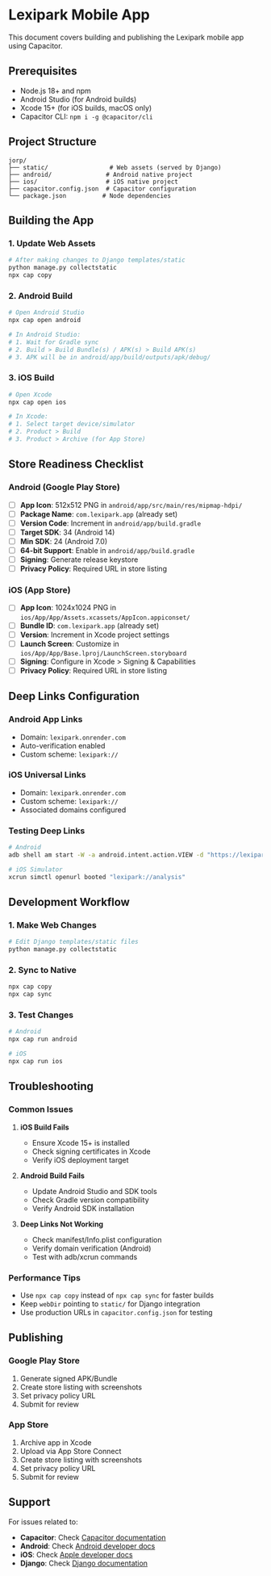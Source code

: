 # Lexipark Mobile App

This document covers building and publishing the Lexipark mobile app using Capacitor.

## Prerequisites

- Node.js 18+ and npm
- Android Studio (for Android builds)
- Xcode 15+ (for iOS builds, macOS only)
- Capacitor CLI: `npm i -g @capacitor/cli`

## Project Structure

```
jorp/
├── static/                 # Web assets (served by Django)
├── android/               # Android native project
├── ios/                   # iOS native project
├── capacitor.config.json  # Capacitor configuration
└── package.json          # Node dependencies
```

## Building the App

### 1. Update Web Assets

```bash
# After making changes to Django templates/static
python manage.py collectstatic
npx cap copy
```

### 2. Android Build

```bash
# Open Android Studio
npx cap open android

# In Android Studio:
# 1. Wait for Gradle sync
# 2. Build > Build Bundle(s) / APK(s) > Build APK(s)
# 3. APK will be in android/app/build/outputs/apk/debug/
```

### 3. iOS Build

```bash
# Open Xcode
npx cap open ios

# In Xcode:
# 1. Select target device/simulator
# 2. Product > Build
# 3. Product > Archive (for App Store)
```

## Store Readiness Checklist

### Android (Google Play Store)

- [ ] **App Icon**: 512x512 PNG in `android/app/src/main/res/mipmap-hdpi/`
- [ ] **Package Name**: `com.lexipark.app` (already set)
- [ ] **Version Code**: Increment in `android/app/build.gradle`
- [ ] **Target SDK**: 34 (Android 14)
- [ ] **Min SDK**: 24 (Android 7.0)
- [ ] **64-bit Support**: Enable in `android/app/build.gradle`
- [ ] **Signing**: Generate release keystore
- [ ] **Privacy Policy**: Required URL in store listing

### iOS (App Store)

- [ ] **App Icon**: 1024x1024 PNG in `ios/App/App/Assets.xcassets/AppIcon.appiconset/`
- [ ] **Bundle ID**: `com.lexipark.app` (already set)
- [ ] **Version**: Increment in Xcode project settings
- [ ] **Launch Screen**: Customize in `ios/App/App/Base.lproj/LaunchScreen.storyboard`
- [ ] **Signing**: Configure in Xcode > Signing & Capabilities
- [ ] **Privacy Policy**: Required URL in store listing

## Deep Links Configuration

### Android App Links
- Domain: `lexipark.onrender.com`
- Auto-verification enabled
- Custom scheme: `lexipark://`

### iOS Universal Links
- Domain: `lexipark.onrender.com`
- Custom scheme: `lexipark://`
- Associated domains configured

### Testing Deep Links

```bash
# Android
adb shell am start -W -a android.intent.action.VIEW -d "https://lexipark.onrender.com/analysis/" com.lexipark.app

# iOS Simulator
xcrun simctl openurl booted "lexipark://analysis"
```

## Development Workflow

### 1. Make Web Changes
```bash
# Edit Django templates/static files
python manage.py collectstatic
```

### 2. Sync to Native
```bash
npx cap copy
npx cap sync
```

### 3. Test Changes
```bash
# Android
npx cap run android

# iOS
npx cap run ios
```

## Troubleshooting

### Common Issues

1. **iOS Build Fails**
   - Ensure Xcode 15+ is installed
   - Check signing certificates in Xcode
   - Verify iOS deployment target

2. **Android Build Fails**
   - Update Android Studio and SDK tools
   - Check Gradle version compatibility
   - Verify Android SDK installation

3. **Deep Links Not Working**
   - Check manifest/Info.plist configuration
   - Verify domain verification (Android)
   - Test with adb/xcrun commands

### Performance Tips

- Use `npx cap copy` instead of `npx cap sync` for faster builds
- Keep `webDir` pointing to `static/` for Django integration
- Use production URLs in `capacitor.config.json` for testing

## Publishing

### Google Play Store
1. Generate signed APK/Bundle
2. Create store listing with screenshots
3. Set privacy policy URL
4. Submit for review

### App Store
1. Archive app in Xcode
2. Upload via App Store Connect
3. Create store listing with screenshots
4. Set privacy policy URL
5. Submit for review

## Support

For issues related to:
- **Capacitor**: Check [Capacitor documentation](https://capacitorjs.com/docs)
- **Android**: Check [Android developer docs](https://developer.android.com/)
- **iOS**: Check [Apple developer docs](https://developer.apple.com/)
- **Django**: Check [Django documentation](https://docs.djangoproject.com/)
